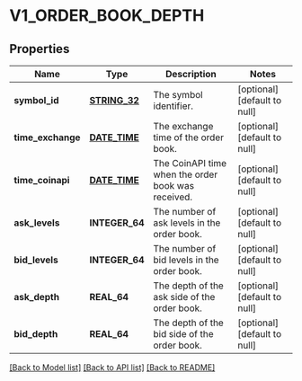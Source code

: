 # V1_ORDER_BOOK_DEPTH

## Properties
Name | Type | Description | Notes
------------ | ------------- | ------------- | -------------
**symbol_id** | [**STRING_32**](STRING_32.md) | The symbol identifier. | [optional] [default to null]
**time_exchange** | [**DATE_TIME**](DATE_TIME.md) | The exchange time of the order book. | [optional] [default to null]
**time_coinapi** | [**DATE_TIME**](DATE_TIME.md) | The CoinAPI time when the order book was received. | [optional] [default to null]
**ask_levels** | **INTEGER_64** | The number of ask levels in the order book. | [optional] [default to null]
**bid_levels** | **INTEGER_64** | The number of bid levels in the order book. | [optional] [default to null]
**ask_depth** | **REAL_64** | The depth of the ask side of the order book. | [optional] [default to null]
**bid_depth** | **REAL_64** | The depth of the bid side of the order book. | [optional] [default to null]

[[Back to Model list]](../README.md#documentation-for-models) [[Back to API list]](../README.md#documentation-for-api-endpoints) [[Back to README]](../README.md)


